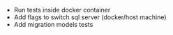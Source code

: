 - Run tests inside docker container
- Add flags to switch sql server (docker/host machine)
- Add migration models tests
